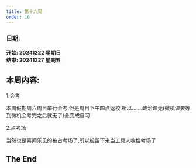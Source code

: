 ```yaml
---
title: 第十六周
order: 16
---
```


### 日期:  
**开始: 20241222 星期日**  
**结束: 20241227 星期五**  

## 本周内容:  

1.会考  

本周假期周六周日举行会考,但是周日下午四点返校.所以.......政治课无(微机课要等到微机会考完之后就无了)全变成自习  

2.占考场  

当然也是喜闻乐见的被占考场了,所以被留下来当工具人收拾考场了  

## The End